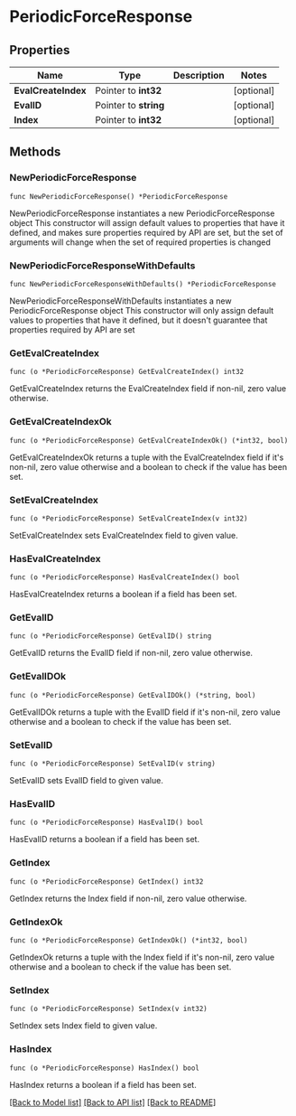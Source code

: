 # PeriodicForceResponse

## Properties

Name | Type | Description | Notes
------------ | ------------- | ------------- | -------------
**EvalCreateIndex** | Pointer to **int32** |  | [optional] 
**EvalID** | Pointer to **string** |  | [optional] 
**Index** | Pointer to **int32** |  | [optional] 

## Methods

### NewPeriodicForceResponse

`func NewPeriodicForceResponse() *PeriodicForceResponse`

NewPeriodicForceResponse instantiates a new PeriodicForceResponse object
This constructor will assign default values to properties that have it defined,
and makes sure properties required by API are set, but the set of arguments
will change when the set of required properties is changed

### NewPeriodicForceResponseWithDefaults

`func NewPeriodicForceResponseWithDefaults() *PeriodicForceResponse`

NewPeriodicForceResponseWithDefaults instantiates a new PeriodicForceResponse object
This constructor will only assign default values to properties that have it defined,
but it doesn't guarantee that properties required by API are set

### GetEvalCreateIndex

`func (o *PeriodicForceResponse) GetEvalCreateIndex() int32`

GetEvalCreateIndex returns the EvalCreateIndex field if non-nil, zero value otherwise.

### GetEvalCreateIndexOk

`func (o *PeriodicForceResponse) GetEvalCreateIndexOk() (*int32, bool)`

GetEvalCreateIndexOk returns a tuple with the EvalCreateIndex field if it's non-nil, zero value otherwise
and a boolean to check if the value has been set.

### SetEvalCreateIndex

`func (o *PeriodicForceResponse) SetEvalCreateIndex(v int32)`

SetEvalCreateIndex sets EvalCreateIndex field to given value.

### HasEvalCreateIndex

`func (o *PeriodicForceResponse) HasEvalCreateIndex() bool`

HasEvalCreateIndex returns a boolean if a field has been set.

### GetEvalID

`func (o *PeriodicForceResponse) GetEvalID() string`

GetEvalID returns the EvalID field if non-nil, zero value otherwise.

### GetEvalIDOk

`func (o *PeriodicForceResponse) GetEvalIDOk() (*string, bool)`

GetEvalIDOk returns a tuple with the EvalID field if it's non-nil, zero value otherwise
and a boolean to check if the value has been set.

### SetEvalID

`func (o *PeriodicForceResponse) SetEvalID(v string)`

SetEvalID sets EvalID field to given value.

### HasEvalID

`func (o *PeriodicForceResponse) HasEvalID() bool`

HasEvalID returns a boolean if a field has been set.

### GetIndex

`func (o *PeriodicForceResponse) GetIndex() int32`

GetIndex returns the Index field if non-nil, zero value otherwise.

### GetIndexOk

`func (o *PeriodicForceResponse) GetIndexOk() (*int32, bool)`

GetIndexOk returns a tuple with the Index field if it's non-nil, zero value otherwise
and a boolean to check if the value has been set.

### SetIndex

`func (o *PeriodicForceResponse) SetIndex(v int32)`

SetIndex sets Index field to given value.

### HasIndex

`func (o *PeriodicForceResponse) HasIndex() bool`

HasIndex returns a boolean if a field has been set.


[[Back to Model list]](../README.md#documentation-for-models) [[Back to API list]](../README.md#documentation-for-api-endpoints) [[Back to README]](../README.md)


